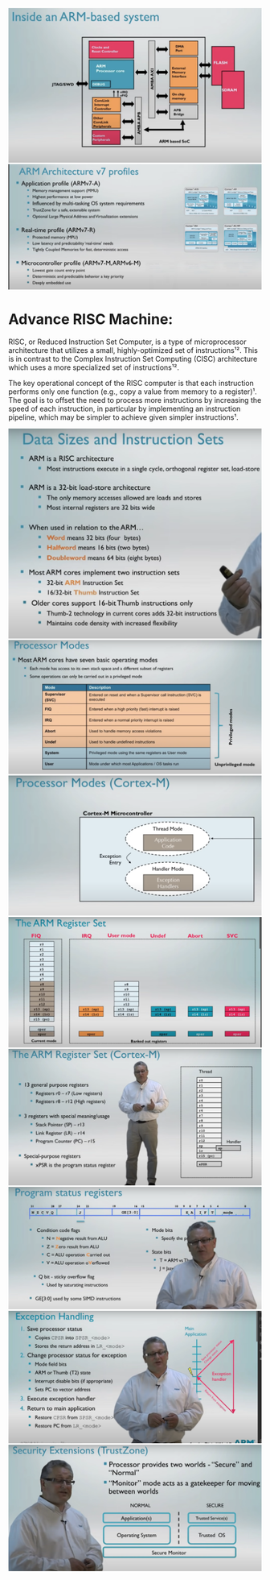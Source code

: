 ![](pics/arm.png)
![](pics/arm2.png)

# **Advance RISC Machine**:  

RISC, or Reduced Instruction Set Computer, is a type of microprocessor architecture that utilizes a small, highly-optimized set of instructions¹². This is in contrast to the Complex Instruction Set Computing (CISC) architecture which uses a more specialized set of instructions¹².  

The key operational concept of the RISC computer is that each instruction performs only one function (e.g., copy a value from memory to a register)¹. The goal is to offset the need to process more instructions by increasing the speed of each instruction, in particular by implementing an instruction pipeline, which may be simpler to achieve given simpler instructions¹.  

![](pics/arm3.png)
![](pics/arm4.png)
![](pics/arm5.png)
![](pics/arm6.png)
![](pics/arm7.png)
![](pics/arm8.png)
![](pics/arm9.png)
![](pics/arm10.png)